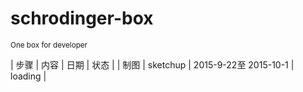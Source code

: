 # schrodinger-box 
<small>One box for developer</small>

| 步骤 | 内容 | 日期 | 状态 |
| 制图 | sketchup | 2015-9-22至 2015-10-1 | loading |
